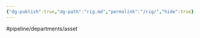 ```yaml
---
{"dg-publish":true,"dg-path":"rig.md","permalink":"/rig/","hide":true}
---
```


#pipeline/departments/asset 